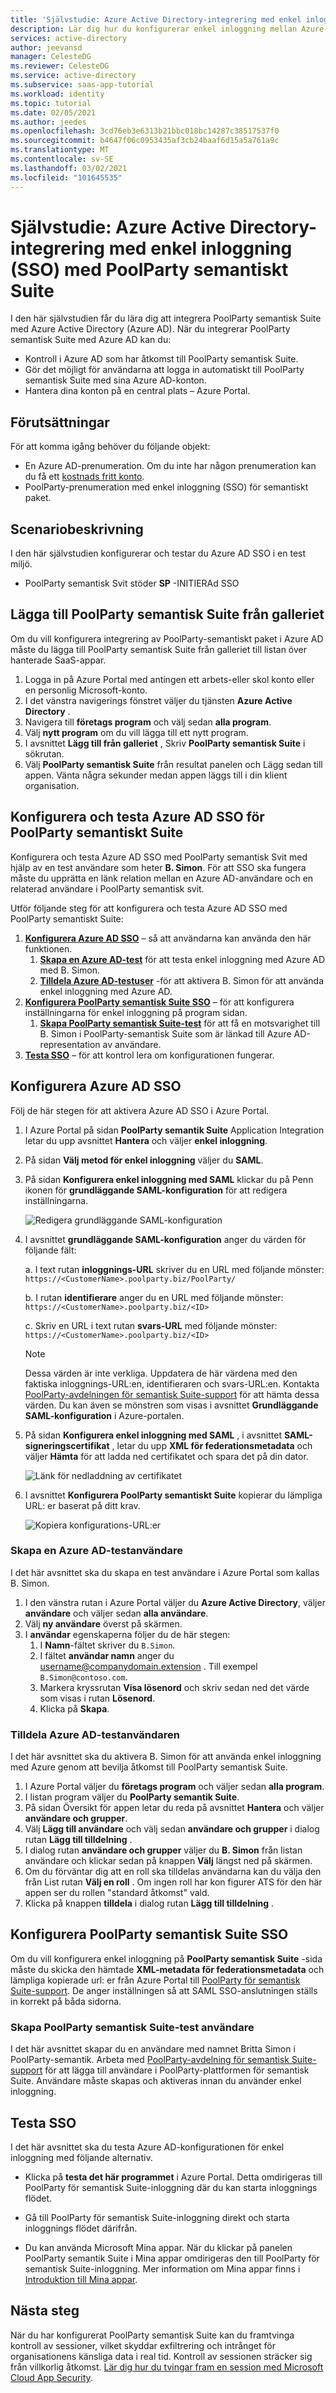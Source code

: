 ```yaml
---
title: 'Självstudie: Azure Active Directory-integrering med enkel inloggning (SSO) med PoolParty semantiskt paket | Microsoft Docs'
description: Lär dig hur du konfigurerar enkel inloggning mellan Azure Active Directory och PoolParty semantisk Suite.
services: active-directory
author: jeevansd
manager: CelesteDG
ms.reviewer: CelesteDG
ms.service: active-directory
ms.subservice: saas-app-tutorial
ms.workload: identity
ms.topic: tutorial
ms.date: 02/05/2021
ms.author: jeedes
ms.openlocfilehash: 3cd76eb3e6313b21bbc018bc14287c38517537f0
ms.sourcegitcommit: b4647f06c0953435af3cb24baaf6d15a5a761a9c
ms.translationtype: MT
ms.contentlocale: sv-SE
ms.lasthandoff: 03/02/2021
ms.locfileid: "101645535"
---
```

# <a name="tutorial-azure-active-directory-single-sign-on-sso-integration-with-poolparty-semantic-suite"></a>Självstudie: Azure Active Directory-integrering med enkel inloggning (SSO) med PoolParty semantiskt Suite

I den här självstudien får du lära dig att integrera PoolParty semantisk Suite med Azure Active Directory (Azure AD). När du integrerar PoolParty semantisk Suite med Azure AD kan du:

* Kontroll i Azure AD som har åtkomst till PoolParty semantisk Suite.
* Gör det möjligt för användarna att logga in automatiskt till PoolParty semantisk Suite med sina Azure AD-konton.
* Hantera dina konton på en central plats – Azure Portal.

## <a name="prerequisites"></a>Förutsättningar

För att komma igång behöver du följande objekt:

* En Azure AD-prenumeration. Om du inte har någon prenumeration kan du få ett [kostnads fritt konto](https://azure.microsoft.com/free/).
* PoolParty-prenumeration med enkel inloggning (SSO) för semantiskt paket.

## <a name="scenario-description"></a>Scenariobeskrivning

I den här självstudien konfigurerar och testar du Azure AD SSO i en test miljö.

* PoolParty semantisk Svit stöder **SP** -INITIERAd SSO

## <a name="adding-poolparty-semantic-suite-from-the-gallery"></a>Lägga till PoolParty semantisk Suite från galleriet

Om du vill konfigurera integrering av PoolParty-semantiskt paket i Azure AD måste du lägga till PoolParty semantisk Suite från galleriet till listan över hanterade SaaS-appar.

1. Logga in på Azure Portal med antingen ett arbets-eller skol konto eller en personlig Microsoft-konto.
1. I det vänstra navigerings fönstret väljer du tjänsten **Azure Active Directory** .
1. Navigera till **företags program** och välj sedan **alla program**.
1. Välj **nytt program** om du vill lägga till ett nytt program.
1. I avsnittet **Lägg till från galleriet** , Skriv **PoolParty semantisk Suite** i sökrutan.
1. Välj **PoolParty semantisk Suite** från resultat panelen och Lägg sedan till appen. Vänta några sekunder medan appen läggs till i din klient organisation.


## <a name="configure-and-test-azure-ad-sso-for-poolparty-semantic-suite"></a>Konfigurera och testa Azure AD SSO för PoolParty semantiskt Suite

Konfigurera och testa Azure AD SSO med PoolParty semantisk Svit med hjälp av en test användare som heter **B. Simon**. För att SSO ska fungera måste du upprätta en länk relation mellan en Azure AD-användare och en relaterad användare i PoolParty semantisk svit.

Utför följande steg för att konfigurera och testa Azure AD SSO med PoolParty semantiskt Suite:

1. **[Konfigurera Azure AD SSO](#configure-azure-ad-sso)** – så att användarna kan använda den här funktionen.
    1. **[Skapa en Azure AD-test](#create-an-azure-ad-test-user)** för att testa enkel inloggning med Azure AD med B. Simon.
    1. **[Tilldela Azure AD-testuser](#assign-the-azure-ad-test-user)** -för att aktivera B. Simon för att använda enkel inloggning med Azure AD.
1. **[Konfigurera PoolParty semantisk Suite SSO](#configure-poolparty-semantic-suite-sso)** – för att konfigurera inställningarna för enkel inloggning på program sidan.
    1. **[Skapa PoolParty semantisk Suite-test](#create-poolparty-semantic-suite-test-user)** för att få en motsvarighet till B. Simon i PoolParty-semantisk Suite som är länkad till Azure AD-representation av användare.
1. **[Testa SSO](#test-sso)** – för att kontrol lera om konfigurationen fungerar.

## <a name="configure-azure-ad-sso"></a>Konfigurera Azure AD SSO

Följ de här stegen för att aktivera Azure AD SSO i Azure Portal.

1. I Azure Portal på sidan **PoolParty semantik Suite** Application Integration letar du upp avsnittet **Hantera** och väljer **enkel inloggning**.
1. På sidan **Välj metod för enkel inloggning** väljer du **SAML**.
1. På sidan **Konfigurera enkel inloggning med SAML** klickar du på Penn ikonen för **grundläggande SAML-konfiguration** för att redigera inställningarna.

   ![Redigera grundläggande SAML-konfiguration](common/edit-urls.png)

1. I avsnittet **grundläggande SAML-konfiguration** anger du värden för följande fält:

    a. I text rutan **inloggnings-URL** skriver du en URL med följande mönster: `https://<CustomerName>.poolparty.biz/PoolParty/`

    b. I rutan **identifierare** anger du en URL med följande mönster: `https://<CustomerName>.poolparty.biz/<ID>`

    c. Skriv en URL i text rutan **svars-URL** med följande mönster: `https://<CustomerName>.poolparty.biz/<ID>`

    > [!NOTE]
    > Dessa värden är inte verkliga. Uppdatera de här värdena med den faktiska inloggnings-URL:en, identifieraren och svars-URL:en. Kontakta [PoolParty-avdelningen för semantisk Suite-support](mailto:support@poolparty.biz) för att hämta dessa värden. Du kan även se mönstren som visas i avsnittet **Grundläggande SAML-konfiguration** i Azure-portalen.

1. På sidan **Konfigurera enkel inloggning med SAML** , i avsnittet **SAML-signeringscertifikat** , letar du upp **XML för federationsmetadata** och väljer **Hämta** för att ladda ned certifikatet och spara det på din dator.

    ![Länk för nedladdning av certifikatet](common/metadataxml.png)

1. I avsnittet **Konfigurera PoolParty semantiskt Suite** kopierar du lämpliga URL: er baserat på ditt krav.

    ![Kopiera konfigurations-URL:er](common/copy-configuration-urls.png)

### <a name="create-an-azure-ad-test-user"></a>Skapa en Azure AD-testanvändare

I det här avsnittet ska du skapa en test användare i Azure Portal som kallas B. Simon.

1. I den vänstra rutan i Azure Portal väljer du **Azure Active Directory**, väljer **användare** och väljer sedan **alla användare**.
1. Välj **ny användare** överst på skärmen.
1. I **användar** egenskaperna följer du de här stegen:
   1. I **Namn**-fältet skriver du `B.Simon`.  
   1. I fältet **användar namn** anger du username@companydomain.extension . Till exempel `B.Simon@contoso.com`.
   1. Markera kryssrutan **Visa lösenord** och skriv sedan ned det värde som visas i rutan **Lösenord**.
   1. Klicka på **Skapa**.

### <a name="assign-the-azure-ad-test-user"></a>Tilldela Azure AD-testanvändaren

I det här avsnittet ska du aktivera B. Simon för att använda enkel inloggning med Azure genom att bevilja åtkomst till PoolParty semantisk Suite.

1. I Azure Portal väljer du **företags program** och väljer sedan **alla program**.
1. I listan program väljer du **PoolParty semantik Suite**.
1. På sidan Översikt för appen letar du reda på avsnittet **Hantera** och väljer **användare och grupper**.
1. Välj **Lägg till användare** och välj sedan **användare och grupper** i dialog rutan **Lägg till tilldelning** .
1. I dialog rutan **användare och grupper** väljer du **B. Simon** från listan användare och klickar sedan på knappen **Välj** längst ned på skärmen.
1. Om du förväntar dig att en roll ska tilldelas användarna kan du välja den från List rutan **Välj en roll** . Om ingen roll har kon figurer ATS för den här appen ser du rollen "standard åtkomst" vald.
1. Klicka på knappen **tilldela** i dialog rutan **Lägg till tilldelning** .

## <a name="configure-poolparty-semantic-suite-sso"></a>Konfigurera PoolParty semantisk Suite SSO

Om du vill konfigurera enkel inloggning på **PoolParty semantisk Suite** -sida måste du skicka den hämtade **XML-metadata för federationsmetadata** och lämpliga kopierade url: er från Azure Portal till [PoolParty för semantisk Suite-support](mailto:support@poolparty.biz). De anger inställningen så att SAML SSO-anslutningen ställs in korrekt på båda sidorna.

### <a name="create-poolparty-semantic-suite-test-user"></a>Skapa PoolParty semantisk Suite-test användare

I det här avsnittet skapar du en användare med namnet Britta Simon i PoolParty-semantik. Arbeta med [PoolParty-avdelning för semantisk Suite-support](mailto:support@poolparty.biz) för att lägga till användare i PoolParty-plattformen för semantisk Suite. Användare måste skapas och aktiveras innan du använder enkel inloggning.

## <a name="test-sso"></a>Testa SSO 

I det här avsnittet ska du testa Azure AD-konfigurationen för enkel inloggning med följande alternativ. 

* Klicka på **testa det här programmet** i Azure Portal. Detta omdirigeras till PoolParty för semantisk Suite-inloggning där du kan starta inloggnings flödet. 

* Gå till PoolParty för semantisk Suite-inloggning direkt och starta inloggnings flödet därifrån.

* Du kan använda Microsoft Mina appar. När du klickar på panelen PoolParty semantik Suite i Mina appar omdirigeras den till PoolParty för semantisk Suite-inloggning. Mer information om Mina appar finns i [Introduktion till Mina appar](../user-help/my-apps-portal-end-user-access.md).


## <a name="next-steps"></a>Nästa steg

När du har konfigurerat PoolParty semantisk Suite kan du framtvinga kontroll av sessioner, vilket skyddar exfiltrering och intrånget för organisationens känsliga data i real tid. Kontroll av sessionen sträcker sig från villkorlig åtkomst. [Lär dig hur du tvingar fram en session med Microsoft Cloud App Security](/cloud-app-security/proxy-deployment-any-app).
